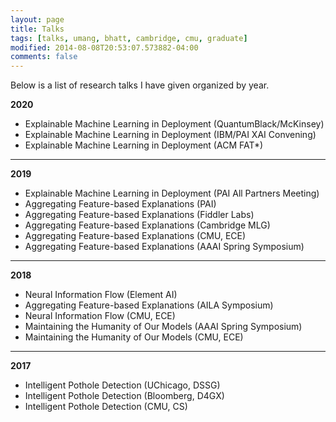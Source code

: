 ```yaml
---
layout: page
title: Talks
tags: [talks, umang, bhatt, cambridge, cmu, graduate]
modified: 2014-08-08T20:53:07.573882-04:00
comments: false
---
```


Below is a list of research talks I have given organized by year.

**2020**
* Explainable Machine Learning in Deployment (QuantumBlack/McKinsey)
* Explainable Machine Learning in Deployment (IBM/PAI XAI Convening)
* Explainable Machine Learning in Deployment (ACM FAT\*)

----

**2019**
* Explainable Machine Learning in Deployment (PAI All Partners Meeting)
* Aggregating Feature-based Explanations (PAI)
* Aggregating Feature-based Explanations (Fiddler Labs)
* Aggregating Feature-based Explanations (Cambridge MLG)
* Aggregating Feature-based Explanations (CMU, ECE)
* Aggregating Feature-based Explanations (AAAI Spring Symposium)

----

**2018**
* Neural Information Flow (Element AI)
* Aggregating Feature-based Explanations (AILA Symposium)
* Neural Information Flow (CMU, ECE)
* Maintaining the Humanity of Our Models (AAAI Spring Symposium)
* Maintaining the Humanity of Our Models (CMU, ECE)

----

**2017**
* Intelligent Pothole Detection (UChicago, DSSG)
* Intelligent Pothole Detection (Bloomberg, D4GX)
* Intelligent Pothole Detection (CMU, CS)


